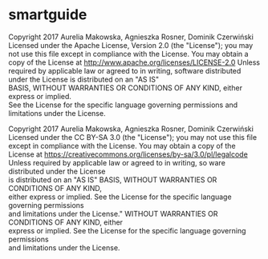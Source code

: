 # smartguide

Copyright 2017 Aurelia Makowska, Agnieszka Rosner, Dominik Czerwiński 
Licensed under the Apache License, Version 2.0 (the "License"); 
you may not use this file except in compliance with the License. 
You may obtain a copy of the License at http://www.apache.org/licenses/LICENSE-2.0 
Unless required by applicable law or agreed to in writing, 
software distributed under the License   is   distributed   on   an   "AS   IS"   
BASIS,   WITHOUT   WARRANTIES   OR CONDITIONS  OF  ANY  KIND,  either  express  or  implied.  
See  the  License  for  the specific language governing permissions and limitations under the License.


Copyright 2017 Aurelia Makowska, Agnieszka Rosner, Dominik Czerwiński 
Licensed under the CC BY-SA 3.0 (the "License"); 
you may not use this file except in compliance with the License. 
You may obtain a copy of the License at https://creativecommons.org/licenses/by-sa/3.0/pl/legalcode 
Unless required by applicable law or agreed to in writing, so ware distributed under the License   
is   distributed   on   an   "AS   IS"   BASIS,   WITHOUT   WARRANTIES   OR CONDITIONS  OF  ANY  KIND,  
either  express  or  implied.  See  the  License  for  the specific   language   governing   permissions   
and   limitations   under   the   License." WITHOUT  WARRANTIES  OR  CONDITIONS  OF  ANY  KIND,  either  
express  or implied.   See   the   License   for   the   specific   language   governing   permissions   
and limitations under the License.
